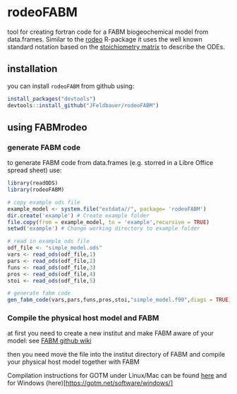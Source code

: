 # rodeoFABM
tool for creating fortran code for a FABM biogeochemical model from data.frames. Similar to the [rodeo](https://github.com/dkneis/rodeo) R-package it uses the well known standard notation based on the [stoichiometry matrix](https://en.wikipedia.org/wiki/Petersen_matrix) to describe the ODEs.

## installation
you can install `rodeoFABM` from github using:

```R
install_packages("devtools")
devtools::install_github("JFeldbauer/rodeoFABM")
```

## using FABMrodeo

### generate FABM code

to generate FABM code from data.frames (e.g. storred in a Libre Office spread sheet) use:

```R
library(readODS)
library(rodeoFABM)

# copy example ods file
example_model <- system.file("extdata//", package= 'rodeoFABM')
dir.create('example') # Create example folder
file.copy(from = example_model, to = 'example',recursive = TRUE)
setwd('example') # Change working directory to example folder

# read in example ods file
odf_file <- "simple_model.ods"
vars <- read_ods(odf_file,1)
pars <- read_ods(odf_file,2)
funs <- read_ods(odf_file,3)
pros <- read_ods(odf_file,4)
stoi <- read_ods(odf_file,5)

# generate fabm code
gen_fabm_code(vars,pars,funs,pros,stoi,"simple_model.f90",diags = TRUE)

```
### Compile the physical host model and FABM

at first you need to create a new institut and make FABM aware of your model: see [FABM github wiki](https://github.com/fabm-model/fabm/wiki/Developing-a-new-biogeochemical-model#create-an-institute-directory-for-your-model)

then you need move the file into the institut directory of FABM and compile your physical host model together with FABM

Compilation instructions for GOTM under Linux/Mac can be found [here](https://gotm.net/software/linux/) and for Windows (here)[https://gotm.net/software/windows/]
